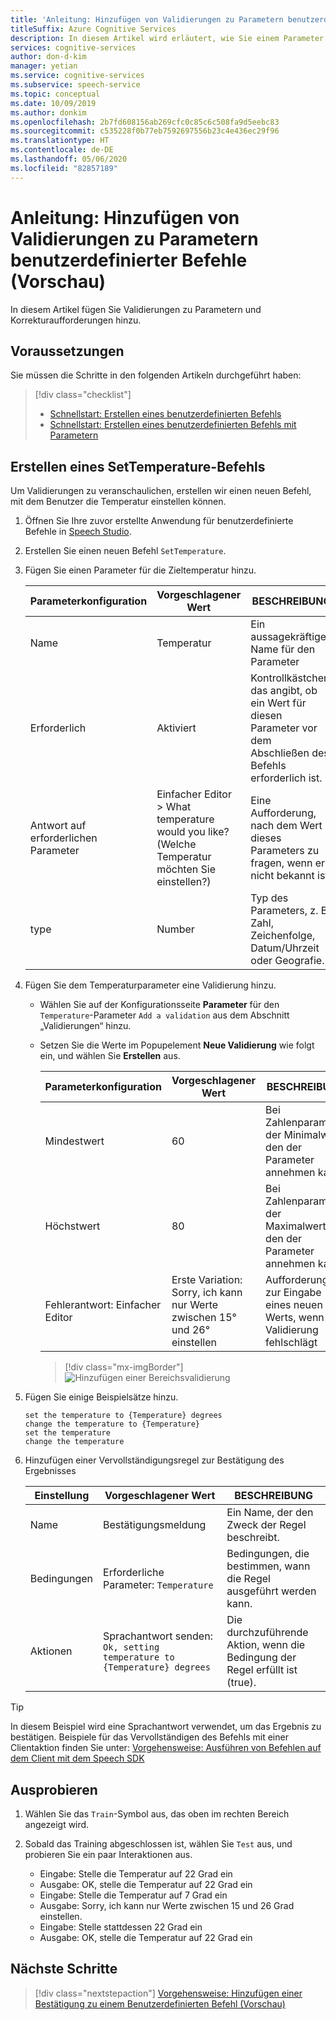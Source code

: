 ```yaml
---
title: 'Anleitung: Hinzufügen von Validierungen zu Parametern benutzerdefinierter Befehle'
titleSuffix: Azure Cognitive Services
description: In diesem Artikel wird erläutert, wie Sie einem Parameter in Benutzerdefinierte Befehle Validierungen hinzufügen.
services: cognitive-services
author: don-d-kim
manager: yetian
ms.service: cognitive-services
ms.subservice: speech-service
ms.topic: conceptual
ms.date: 10/09/2019
ms.author: donkim
ms.openlocfilehash: 2b7fd608156ab269cfc0c85c6c508fa9d5eebc83
ms.sourcegitcommit: c535228f0b77eb7592697556b23c4e436ec29f96
ms.translationtype: HT
ms.contentlocale: de-DE
ms.lasthandoff: 05/06/2020
ms.locfileid: "82857189"
---
```

# <a name="how-to-add-validations-to-custom-command-parameters-preview"></a>Anleitung: Hinzufügen von Validierungen zu Parametern benutzerdefinierter Befehle (Vorschau)

In diesem Artikel fügen Sie Validierungen zu Parametern und Korrekturaufforderungen hinzu.

## <a name="prerequisites"></a>Voraussetzungen

Sie müssen die Schritte in den folgenden Artikeln durchgeführt haben:

> [!div class="checklist"]
> * [Schnellstart: Erstellen eines benutzerdefinierten Befehls](./quickstart-custom-speech-commands-create-new.md)
> * [Schnellstart: Erstellen eines benutzerdefinierten Befehls mit Parametern](./quickstart-custom-speech-commands-create-parameters.md)

## <a name="create-a-settemperature-command"></a>Erstellen eines SetTemperature-Befehls

Um Validierungen zu veranschaulichen, erstellen wir einen neuen Befehl, mit dem Benutzer die Temperatur einstellen können.

1. Öffnen Sie Ihre zuvor erstellte Anwendung für benutzerdefinierte Befehle in [Speech Studio](https://speech.microsoft.com/).
1. Erstellen Sie einen neuen Befehl `SetTemperature`.
1. Fügen Sie einen Parameter für die Zieltemperatur hinzu.

   | Parameterkonfiguration           | Vorgeschlagener Wert    |BESCHREIBUNG                 |                                    
   | ----------------- | ----------------------------------| -------------|
   | Name              | Temperatur                       | Ein aussagekräftiger Name für den Parameter                                |
   | Erforderlich          | Aktiviert                           | Kontrollkästchen, das angibt, ob ein Wert für diesen Parameter vor dem Abschließen des Befehls erforderlich ist. |
   | Antwort auf erforderlichen Parameter     | Einfacher Editor > What temperature would you like? (Welche Temperatur möchten Sie einstellen?)  | Eine Aufforderung, nach dem Wert dieses Parameters zu fragen, wenn er nicht bekannt ist. |
   | type              | Number                            | Typ des Parameters, z. B. Zahl, Zeichenfolge, Datum/Uhrzeit oder Geografie.   |

1. Fügen Sie dem Temperaturparameter eine Validierung hinzu.

    - Wählen Sie auf der Konfigurationsseite **Parameter** für den `Temperature`-Parameter `Add a validation` aus dem Abschnitt „Validierungen“ hinzu.
    - Setzen Sie die Werte im Popupelement **Neue Validierung**  wie folgt ein, und wählen Sie **Erstellen** aus.

  
       | Parameterkonfiguration         | Vorgeschlagener Wert                                          | BESCHREIBUNG                                                                        |
       | ----------------- | -------------------------------------------------------- | ------------------------------------------------------------------------------------------------ |
       | Mindestwert        | 60               | Bei Zahlenparameter der Minimalwert, den der Parameter annehmen kann |
       | Höchstwert        | 80               | Bei Zahlenparameter der Maximalwert, den der Parameter annehmen kann |
       | Fehlerantwort: Einfacher Editor| Erste Variation: Sorry, ich kann nur Werte zwischen 15° und 26° einstellen      | Aufforderung zur Eingabe eines neuen Werts, wenn die Validierung fehlschlägt                                       |

       > [!div class="mx-imgBorder"]
       > ![Hinzufügen einer Bereichsvalidierung](media/custom-speech-commands/validations-add-temperature.png)

1. Fügen Sie einige Beispielsätze hinzu.

   ```
   set the temperature to {Temperature} degrees
   change the temperature to {Temperature}
   set the temperature
   change the temperature
   ```

1. Hinzufügen einer Vervollständigungsregel zur Bestätigung des Ergebnisses

   | Einstellung    | Vorgeschlagener Wert                                           |BESCHREIBUNG                                     |
   | ---------- | --------------------------------------------------------- |-----|
   | Name       | Bestätigungsmeldung                                      |Ein Name, der den Zweck der Regel beschreibt. |
   | Bedingungen | Erforderliche Parameter: `Temperature`                       |Bedingungen, die bestimmen, wann die Regel ausgeführt werden kann.    |   
   | Aktionen    | Sprachantwort senden: `Ok, setting temperature to {Temperature} degrees` | Die durchzuführende Aktion, wenn die Bedingung der Regel erfüllt ist (true). |

> [!TIP]
> In diesem Beispiel wird eine Sprachantwort verwendet, um das Ergebnis zu bestätigen. Beispiele für das Vervollständigen des Befehls mit einer Clientaktion finden Sie unter: [Vorgehensweise: Ausführen von Befehlen auf dem Client mit dem Speech SDK](./how-to-custom-speech-commands-fulfill-sdk.md)


## <a name="try-it-out"></a>Ausprobieren
1. Wählen Sie das `Train`-Symbol aus, das oben im rechten Bereich angezeigt wird.

1. Sobald das Training abgeschlossen ist, wählen Sie `Test` aus, und probieren Sie ein paar Interaktionen aus.

    - Eingabe: Stelle die Temperatur auf 22 Grad ein
    - Ausgabe: OK, stelle die Temperatur auf 22 Grad ein
    - Eingabe: Stelle die Temperatur auf 7 Grad ein
    - Ausgabe: Sorry, ich kann nur Werte zwischen 15 und 26 Grad einstellen.
    - Eingabe: Stelle stattdessen 22 Grad ein
    - Ausgabe: OK, stelle die Temperatur auf 22 Grad ein

## <a name="next-steps"></a>Nächste Schritte

> [!div class="nextstepaction"]
> [Vorgehensweise: Hinzufügen einer Bestätigung zu einem Benutzerdefinierten Befehl (Vorschau)](./how-to-custom-speech-commands-confirmations.md)
